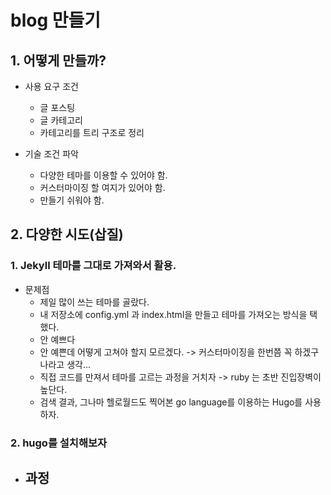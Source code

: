# blog 만들기

## 1. 어떻게 만들까?
  - 사용 요구 조건
    - 글 포스팅
    - 글 카테고리
    - 카테고리를 트리 구조로 정리
    
  - 기술 조건 파악
    - 다양한 테마를 이용할 수 있어야 함.
    - 커스터마이징 할 여지가 있어야 함.
    - 만들기 쉬워야 함. 

## 2. 다양한 시도(삽질)
### 1. Jekyll 테마를 그대로 가져와서 활용.
  - 문제점
	  - 제일 많이 쓰는 테마를 골랐다.
    - 내 저장소에 config.yml 과 index.html을 만들고 테마를 가져오는 방식을 택했다.
    - 안 예쁘다
    - 안 예쁜데 어떻게 고쳐야 할지 모르겠다. -> 커스터마이징을 한번쯤 꼭 하겠구나라고 생각...
    - 직접 코드를 만져서 테마를 고르는 과정을 거치자 -> ruby 는 초반 진입장벽이 높단다.
    - 검색 결과, 그나마 헬로월드도 찍어본 go language를 이용하는 Hugo를 사용하자.

### 2. hugo를 설치해보자
  - 과정
    - 
    
